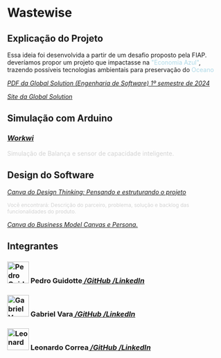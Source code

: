 <h1>Wastewise</h1>

<section id="explicacao_projeto">
    <article>
        <h2>Explicação do Projeto</h2>
        <p>Essa ideia foi desenvolvida a partir de um desafio proposto pela FIAP. deveríamos propor um projeto que impactasse na <span style="color: lightblue;">"Economia Azul"</span>, trazendo possíveis tecnologias ambientais para preservação do <span style="color: lightblue;">Oceano</span></p>
        <p><a href="./assets/GlobalSolution.pdf" style="font-style: italic;">PDF da Global Solution (Engenharia de Software) 1º semestre de 2024</a></p>
        <p style="font-style: italic;"><a href="https://www.fiap.com.br/graduacao/global-solution">Site da Global Solution</a></p>
    </article>
</section>

<section id="simulacao_arduino">
    <article>
        <h2>Simulação com Arduino</h2>
        <h3><a href="https://wokwi.com/projects/399705116640261121" target="_blank" style="font-style: italic">Workwi <i class="fab fa-workwi"></i></a></h3>
        <p style="color: lightgray">Simulação de Balança e sensor de capacidade inteligente.</p>
    </article>
</section>

<section id="design_software">
    <article>
        <h2>Design do Software</h2>
        <p><a href="https://www.canva.com/design/DAGGi25fhZI/9Kf6AW6fKVvCW5Gfqh-0WQ/edit?utm_content=DAGGi25fhZI&utm_campaign=designshare&utm_medium=link2&utm_source=sharebutton" target="_blank" style="font-style: italic;">Canva do Design Thinking: Pensando e estruturando o projeto</a></p>
        <p style="font-size: 12px; color: lightgrey;">Você encontrará: Descrição do <i class="fas fa-users"></i>parceiro, <i class="fas fa-exclamation-triangle"></i> problema, <i class="fas fa-lightbulb"></i> solução e backlog das <i class="fas fa-cogs"></i>funcionalidades do produto.</p>
        <p><a href="https://www.canva.com/design/DAGGqL7yX_0/x6OzoOTHhAMoBxRh3UZ1vA/edit?utm_content=DAGGqL7yX_0&utm_campaign=designshare&utm_medium=link2&utm_source=sharebutton" target="_blank" style="font-style: italic;">Canva do Business Model Canvas e Persona.</a></p>
    </article>
</section>

<section id="integrantes">
    <article>
        <h2>Integrantes</h2>
                <h3><img src="https://avatars.githubusercontent.com/u/129889380?v=4" width="50px" alt="Pedro Guidotte Icon">  Pedro Guidotte<a href="https://github.com/peguidotte" target="_blank" style="font-style: italic">  /GitHub <i class="fab fa-github"></i></a>
                <a href="https://www.linkedin.com/in/pedro-guidotte/" target="_blank" style="font-style: italic">  /LinkedIn<i class="fab fa-linkedin"></i></a></h3>
                <h3><img src="https://avatars.githubusercontent.com/u/158540749?v=4)" width="50px" alt="Gabriel Vara Icon">  Gabriel Vara<a href="https://github.com/gabrielvara" target="_blank" style="font-style: italic"> 
 /GitHub <i class="fab fa-github"></i></a>
                <a href="https://www.linkedin.com/in/gabriel-vara" target="_blank" style="font-style: italic">  /LinkedIn <i class="fab fa-linkedin"></i></a></h3>
                <h3><img src="https://avatars.githubusercontent.com/u/158527393?v=4" width="50px" alt="Leonardo Correa Icon">  Leonardo Correa<a href="https://github.com/leocorreamello" target="_blank" style="font-style: italic">  /GitHub <i class="fab fa-github"></i></a>
                <a href="https://www.linkedin.com/in/leocorreamello/" target="_blank" style="font-style: italic">  /LinkedIn <i class="fab fa-linkedin"></i></a></h3>
    </article>
</section>
